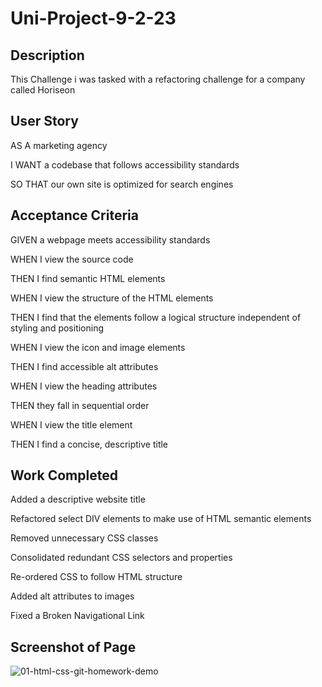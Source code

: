 # Uni-Project-9-2-23

## Description		
This Challenge i was tasked with a refactoring challenge for a company called Horiseon

## User Story

AS A marketing agency

I WANT a codebase that follows accessibility standards

SO THAT our own site is optimized for search engines

## Acceptance Criteria

GIVEN a webpage meets accessibility standards

WHEN I view the source code

THEN I find semantic HTML elements

WHEN I view the structure of the HTML elements

THEN I find that the elements follow a logical structure independent of styling and positioning

WHEN I view the icon and image elements

THEN I find accessible alt attributes

WHEN I view the heading attributes

THEN they fall in sequential order

WHEN I view the title element

THEN I find a concise, descriptive title

## Work Completed

Added a descriptive website title

Refactored select DIV elements to make use of HTML semantic elements

Removed unnecessary CSS classes

Consolidated redundant CSS selectors and properties

Re-ordered CSS to follow HTML structure

Added alt attributes to images

Fixed a Broken Navigational Link

## Screenshot of Page
![01-html-css-git-homework-demo](https://user-images.githubusercontent.com/123543548/218381323-b26a60bc-3318-45d7-ac10-493561871eba.png)
